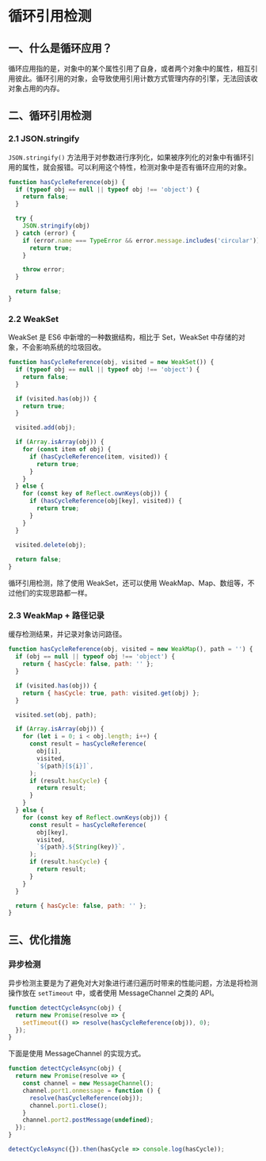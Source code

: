 # 循环引用检测

## 一、什么是循环应用？

循环应用指的是，对象中的某个属性引用了自身，或者两个对象中的属性，相互引用彼此。循环引用的对象，会导致使用引用计数方式管理内存的引擎，无法回该收对象占用的内存。

## 二、循环引用检测

### 2.1 JSON.stringify

`JSON.stringify()` 方法用于对参数进行序列化，如果被序列化的对象中有循环引用的属性，就会报错。可以利用这个特性，检测对象中是否有循环应用的对象。

```javascript
function hasCycleReference(obj) {
  if (typeof obj == null || typeof obj !== 'object') {
    return false;
  }

  try {
    JSON.stringify(obj)
  } catch (error) {
    if (error.name === TypeError && error.message.includes('circular')) {
      return true;
    }

    throw error;
  }

  return false;
}
```

### 2.2 WeakSet

WeakSet 是 ES6 中新增的一种数据结构，相比于 Set，WeakSet 中存储的对象，不会影响系统的垃圾回收。

```javascript
function hasCycleReference(obj, visited = new WeakSet()) {
  if (typeof obj == null || typeof obj !== 'object') {
    return false;
  }

  if (visited.has(obj)) {
    return true;
  }

  visited.add(obj);

  if (Array.isArray(obj)) {
    for (const item of obj) {
      if (hasCycleReference(item, visited)) {
        return true;
      }
    }
  } else {
    for (const key of Reflect.ownKeys(obj)) {
      if (hasCycleReference(obj[key], visited)) {
        return true;
      }
    }
  }

  visited.delete(obj);
  
  return false;
}
```

循环引用检测，除了使用 WeakSet，还可以使用 WeakMap、Map、数组等，不过他们的实现思路都一样。

### 2.3 WeakMap + 路径记录

缓存检测结果，并记录对象访问路径。

```javascript
function hasCycleReference(obj, visited = new WeakMap(), path = '') {
  if (obj == null || typeof obj !== 'object') {
    return { hasCycle: false, path: '' };
  }

  if (visited.has(obj)) {
    return { hasCycle: true, path: visited.get(obj) };
  }

  visited.set(obj, path);

  if (Array.isArray(obj)) {
    for (let i = 0; i < obj.length; i++) {
      const result = hasCycleReference(
        obj[i],
        visited,
        `${path}[${i}]`,
      );
      if (result.hasCycle) {
        return result;
      }
    }
  } else {
    for (const key of Reflect.ownKeys(obj)) {
      const result = hasCycleReference(
        obj[key],
        visited,
        `${path}.${String(key)}`,
      );
      if (result.hasCycle) {
        return result;
      }
    }
  }

  return { hasCycle: false, path: '' };
}
```

## 三、优化措施

### 异步检测

异步检测主要是为了避免对大对象进行递归遍历时带来的性能问题，方法是将检测操作放在 `setTimeout` 中，或者使用 MessageChannel 之类的 API。

```javascript
function detectCycleAsync(obj) {
  return new Promise(resolve => {
    setTimeout(() => resolve(hasCycleReference(obj)), 0);
  });
}
```

下面是使用 MessageChannel 的实现方式。

```javascript
function detectCycleAsync(obj) {
  return new Promise(resolve => {
    const channel = new MessageChannel();
    channel.port1.onmessage = function () {
      resolve(hasCycleReference(obj));
      channel.port1.close();
    }
    channel.port2.postMessage(undefined);
  });
}

detectCycleAsync({}).then(hasCycle => console.log(hasCycle));
```
